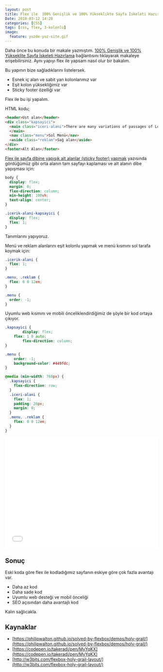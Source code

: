 ```yaml
---
layout: post
title: Flex ile  100% Genişlik ve 100% Yükseklikte Sayfa İskeleti Hazırlama
Date: 2018-03-12 14:20
categories: [CSS]
tags: [css, flex, 3-kolonlu]
image:
  feature: yuzde-yuz-site.gif
---
```


Daha önce bu konuda bir makale yazmıştım. [100% Genişlik ve 100% Yükseklite Sayfa İskeleti Hazırlama](https://fatihhayrioglu.com/100-genislik-ve-100-yukseklite-sayfa-iskeleti-hazirlama/) bağlantısını tıklayarak makaleye erişebilirsiniz. Aynı yapıyı flex ile yapsam nasıl olur bir bakalım.

Bu yapının bize sağladıklarını listelersek.

 - Esnek iç alan ve sabit yan kolonlarımız var
 - Eşit kolon yüksekliğimiz var
 - Sticky footer özelliği var

Flex ile bu işi yapalım. 

HTML kodu;

```html
<header>Üst alan</header>
<div class="kapsayici">
  <main class="iceri-alani">There are many variations of passages of Lorem Ipsum available, but the majority...
  </main>
  <nav class="menu">Sol Menü</nav>
  <aside class="reklam">Sağ alan</aside>
</div>
<footer>Alt Alan</footer>
```

[Flex ile sayfa dibine yapışık alt alanlar (sticky footer) yapmak](https://fatihhayrioglu.com/flex-ile-sayfa-dibine-yapisik-alt-alanlar-sticky-footer-yapmak/) yazısında gördüğümüz gibi orta alanın tam sayfayı kaplaması ve alt alanın dibe yapışması için:

```css
body {
  display: flex;
  margin: 0;
  flex-direction: column;
  min-height: 100vh;
  text-align: center;
}

.icerik-alani-kapsayici {
  display: flex;
  flex: 1;
}
```

Tanımlarını yapıyoruz. 

Menü ve reklam alanlarını eşit kolonlu yapmak ve menü kısmını sol tarafa koymak için:

```css
.icerik-alani {
  flex: 1;
}

.menu, .reklam {
  flex: 0 0 12em;
}

.menu {
  order: -1;
}
```

Uyumlu web kısmını ve mobili önceliklendirdiğimiz de şöyle bir kod ortaya çıkıyor.

```css
.kapsayici {
		display: flex;
 	flex: 1 0 auto;
		flex-direction: column;
}

.menu {
 	order: -1;
 	background-color: #449fdc;
}

@media (min-width: 768px) {
  .kapsayici {
  	flex-direction: row;
  }
  .iceri-alani {
    flex: 1;
    padding: 20px;
    margin: 0;
  }
  .menu, .reklam {
    flex: 0 0 12em;
  }
}
```

<iframe height='365' scrolling='no' title='Esnek yapılı 3 kolonlu web sayfası' src='//codepen.io/fatihhayri/embed/qodLVJ/?height=365&theme-id=13521&default-tab=result&embed-version=2' frameborder='no' allowtransparency='true' allowfullscreen='true' style='width: 100%;'>See the Pen <a href='https://codepen.io/fatihhayri/pen/qodLVJ/'>Esnek yapılı 3 kolonlu web sayfası</a> by Fatih  (<a href='https://codepen.io/fatihhayri'>@fatihhayri</a>) on <a href='https://codepen.io'>CodePen</a>.
</iframe>

## Sonuç

Eski koda göre flex ile kodladığımız sayfanın eskiye göre çok fazla avantajı var.

 - Daha az kod
 - Daha sade kod
 - Uyumlu web desteği ve mobil önceliği
 - SEO açısından daha avantajlı kod

Kalın sağlıcakla.

## Kaynaklar

 - [https://philipwalton.github.io/solved-by-flexbox/demos/holy-grail/](https://philipwalton.github.io/solved-by-flexbox/demos/holy-grail/)
 - [https://codepen.io/takeradi/pen/MyYqKX](https://codepen.io/takeradi/pen/MyYqKX)
 - [http://w3bits.com/flexbox-holy-grail-layout/](http://w3bits.com/flexbox-holy-grail-layout/)